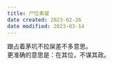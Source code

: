 ```yaml
---
title: 尸位素餐
date created: 2023-02-26
date modified: 2023-03-14
---
```


跟占着茅坑不拉屎差不多意思。  
更准确的意思是：在其位，不谋其政。
